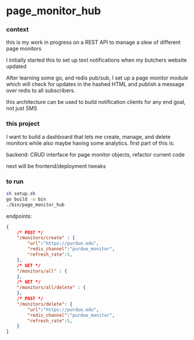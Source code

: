 # page_monitor_hub

### context
this is my work in progress on a REST API to manage a slew of different page monitors

I initially started this to set up text notifications when my butchers website updated

After learning some go, and redis pub/sub, I set up a page monitor module which will check for updates in the hashed HTML and publish a message over redis to all subscribers.

this architecture can be used to build notification clients for any end goal, not just SMS

### this project

I want to build a dashboard that lets me create, manage, and delete monitors while also maybe having some analytics. first part of this is:

backend: CRUD interface for page monitor objects, refactor current code

next will be frontend/deployment tweaks


### to run
```sh
sh setup.sh
go build -o bin
./bin/page_monitor_hub

```

endpoints:
```json
{
    /* POST */
    "/monitors/create" : {
        "url":"https://purdue.edu",
        "redis_channel":"purdue_monitor",
        "refresh_rate":5,
    },
    /* GET */
    "/monitors/all" : {
    },
    /* GET */
    "/monitors/all/delete" : {
    },
    /* POST */ 
    "/monitors/delete": {
        "url":"https://purdue.edu",
        "redis_channel":"purdue_monitor",
        "refresh_rate":5,
    }
}
```
